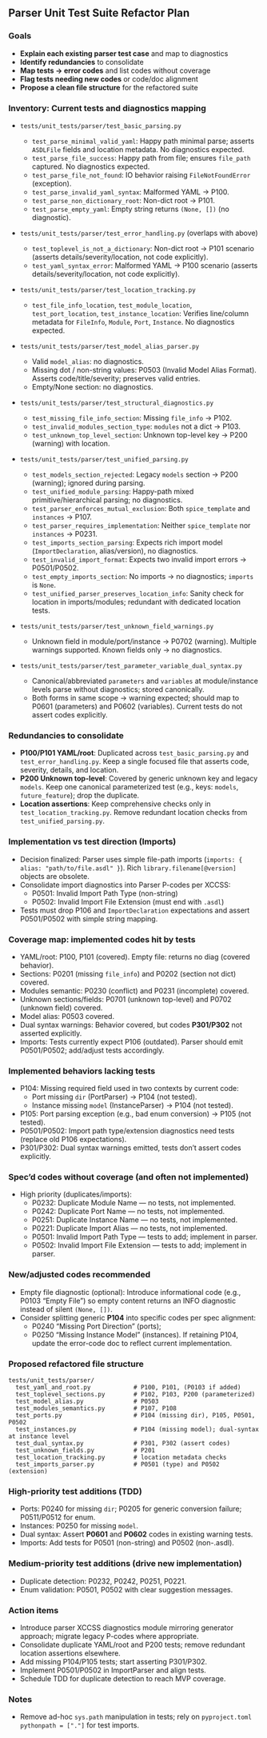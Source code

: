 ## Parser Unit Test Suite Refactor Plan

### Goals
- **Explain each existing parser test case** and map to diagnostics
- **Identify redundancies** to consolidate
- **Map tests → error codes** and list codes without coverage
- **Flag tests needing new codes** or code/doc alignment
- **Propose a clean file structure** for the refactored suite

### Inventory: Current tests and diagnostics mapping

- `tests/unit_tests/parser/test_basic_parsing.py`
  - `test_parse_minimal_valid_yaml`: Happy path minimal parse; asserts `ASDLFile` fields and location metadata. No diagnostics expected.
  - `test_parse_file_success`: Happy path from file; ensures `file_path` captured. No diagnostics expected.
  - `test_parse_file_not_found`: IO behavior raising `FileNotFoundError` (exception).
  - `test_parse_invalid_yaml_syntax`: Malformed YAML → P100.
  - `test_parse_non_dictionary_root`: Non-dict root → P101.
  - `test_parse_empty_yaml`: Empty string returns `(None, [])` (no diagnostic).

- `tests/unit_tests/parser/test_error_handling.py` (overlaps with above)
  - `test_toplevel_is_not_a_dictionary`: Non-dict root → P101 scenario (asserts details/severity/location, not code explicitly).
  - `test_yaml_syntax_error`: Malformed YAML → P100 scenario (asserts details/severity/location, not code explicitly).

- `tests/unit_tests/parser/test_location_tracking.py`
  - `test_file_info_location`, `test_module_location`, `test_port_location`, `test_instance_location`: Verifies line/column metadata for `FileInfo`, `Module`, `Port`, `Instance`. No diagnostics expected.

- `tests/unit_tests/parser/test_model_alias_parser.py`
  - Valid `model_alias`: no diagnostics.
  - Missing dot / non-string values: P0503 (Invalid Model Alias Format). Asserts code/title/severity; preserves valid entries.
  - Empty/None section: no diagnostics.

- `tests/unit_tests/parser/test_structural_diagnostics.py`
  - `test_missing_file_info_section`: Missing `file_info` → P102.
  - `test_invalid_modules_section_type`: `modules` not a dict → P103.
  - `test_unknown_top_level_section`: Unknown top-level key → P200 (warning) with location.

- `tests/unit_tests/parser/test_unified_parsing.py`
  - `test_models_section_rejected`: Legacy `models` section → P200 (warning); ignored during parsing.
  - `test_unified_module_parsing`: Happy-path mixed primitive/hierarchical parsing; no diagnostics.
  - `test_parser_enforces_mutual_exclusion`: Both `spice_template` and `instances` → P107.
  - `test_parser_requires_implementation`: Neither `spice_template` nor `instances` → P0231.
  - `test_imports_section_parsing`: Expects rich import model (`ImportDeclaration`, alias/version), no diagnostics.
  - `test_invalid_import_format`: Expects two invalid import errors → P0501/P0502.
  - `test_empty_imports_section`: No imports → no diagnostics; `imports` is `None`.
  - `test_unified_parser_preserves_location_info`: Sanity check for location in imports/modules; redundant with dedicated location tests.

- `tests/unit_tests/parser/test_unknown_field_warnings.py`
  - Unknown field in module/port/instance → P0702 (warning). Multiple warnings supported. Known fields only → no diagnostics.

- `tests/unit_tests/parser/test_parameter_variable_dual_syntax.py`
  - Canonical/abbreviated `parameters` and `variables` at module/instance levels parse without diagnostics; stored canonically.
  - Both forms in same scope → warning expected; should map to P0601 (parameters) and P0602 (variables). Current tests do not assert codes explicitly.

### Redundancies to consolidate
- **P100/P101 YAML/root**: Duplicated across `test_basic_parsing.py` and `test_error_handling.py`. Keep a single focused file that asserts code, severity, details, and location.
- **P200 Unknown top-level**: Covered by generic unknown key and legacy `models`. Keep one canonical parameterized test (e.g., keys: `models`, `future_feature`); drop the duplicate.
- **Location assertions**: Keep comprehensive checks only in `test_location_tracking.py`. Remove redundant location checks from `test_unified_parsing.py`.

### Implementation vs test direction (Imports)
- Decision finalized: Parser uses simple file-path imports (`imports: { alias: "path/to/file.asdl" }`). Rich `library.filename[@version]` objects are obsolete.
- Consolidate import diagnostics into Parser P-codes per XCCSS:
  - P0501: Invalid Import Path Type (non-string)
  - P0502: Invalid Import File Extension (must end with `.asdl`)
- Tests must drop P106 and `ImportDeclaration` expectations and assert P0501/P0502 with simple string mapping.

### Coverage map: implemented codes hit by tests
- YAML/root: P100, P101 (covered). Empty file: returns no diag (covered behavior).
- Sections: P0201 (missing `file_info`) and P0202 (section not dict) covered.
- Modules semantic: P0230 (conflict) and P0231 (incomplete) covered.
- Unknown sections/fields: P0701 (unknown top-level) and P0702 (unknown field) covered.
- Model alias: P0503 covered.
- Dual syntax warnings: Behavior covered, but codes **P301/P302** not asserted explicitly.
- Imports: Tests currently expect P106 (outdated). Parser should emit P0501/P0502; add/adjust tests accordingly.

### Implemented behaviors lacking tests
- P104: Missing required field used in two contexts by current code:
  - Port missing `dir` (PortParser) → P104 (not tested).
  - Instance missing `model` (InstanceParser) → P104 (not tested).
- P105: Port parsing exception (e.g., bad enum conversion) → P105 (not tested).
- P0501/P0502: Import path type/extension diagnostics need tests (replace old P106 expectations).
- P301/P302: Dual syntax warnings emitted, tests don’t assert codes explicitly.

### Spec’d codes without coverage (and often not implemented)
- High priority (duplicates/imports):
  - P0232: Duplicate Module Name — no tests, not implemented.
  - P0242: Duplicate Port Name — no tests, not implemented.
  - P0251: Duplicate Instance Name — no tests, not implemented.
  - P0221: Duplicate Import Alias — no tests, not implemented.
  - P0501: Invalid Import Path Type — tests to add; implement in parser.
  - P0502: Invalid Import File Extension — tests to add; implement in parser.

### New/adjusted codes recommended
- Empty file diagnostic (optional): Introduce informational code (e.g., P0103 “Empty File”) so empty content returns an INFO diagnostic instead of silent `(None, [])`.
- Consider splitting generic **P104** into specific codes per spec alignment:
  - P0240 “Missing Port Direction” (ports);
  - P0250 “Missing Instance Model” (instances).
  If retaining P104, update the error-code doc to reflect current implementation.

### Proposed refactored file structure

```
tests/unit_tests/parser/
  test_yaml_and_root.py            # P100, P101, (P0103 if added)
  test_toplevel_sections.py        # P102, P103, P200 (parameterized)
  test_model_alias.py              # P0503
  test_modules_semantics.py        # P107, P108
  test_ports.py                    # P104 (missing dir), P105, P0501, P0502
  test_instances.py                # P104 (missing model); dual-syntax at instance level
  test_dual_syntax.py              # P301, P302 (assert codes)
  test_unknown_fields.py           # P201
  test_location_tracking.py        # location metadata checks
  test_imports_parser.py           # P0501 (type) and P0502 (extension)
```

### High-priority test additions (TDD)
- Ports: P0240 for missing `dir`; P0205 for generic conversion failure; P0511/P0512 for enum.
- Instances: P0250 for missing `model`.
- Dual syntax: Assert **P0601** and **P0602** codes in existing warning tests.
- Imports: Add tests for P0501 (non-string) and P0502 (non-.asdl).

### Medium-priority test additions (drive new implementation)
- Duplicate detection: P0232, P0242, P0251, P0221.
- Enum validation: P0501, P0502 with clear suggestion messages.

### Action items
- Introduce parser XCCSS diagnostics module mirroring generator approach; migrate legacy P-codes where appropriate.
- Consolidate duplicate YAML/root and P200 tests; remove redundant location assertions elsewhere.
- Add missing P104/P105 tests; start asserting P301/P302.
- Implement P0501/P0502 in ImportParser and align tests.
- Schedule TDD for duplicate detection to reach MVP coverage.

### Notes
- Remove ad-hoc `sys.path` manipulation in tests; rely on `pyproject.toml` `pythonpath = ["."]` for test imports.

